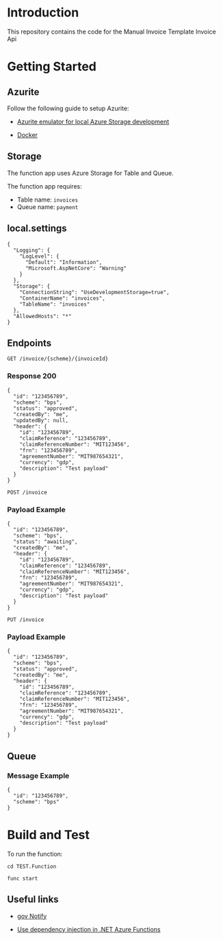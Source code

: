 # Introduction 
This repository contains the code for the Manual Invoice Template Invoice Api

# Getting Started

## Azurite

Follow the following guide to setup Azurite:

- [Azurite emulator for local Azure Storage development](https://dev.azure.com/defragovuk/DEFRA-EST/_wiki/wikis/DEFRA-EST/7722/Azurite-emulator-for-local-Azure-Storage-development)

- [Docker](https://dev.azure.com/defragovuk/DEFRA-EST/_wiki/wikis/DEFRA-EST/9601/Azurite-with-Docker)

## Storage

The function app uses Azure Storage for Table and Queue.

The function app requires:

- Table name: `invoices`
- Queue name: `payment`

## local.settings

```
{
  "Logging": {
    "LogLevel": {
      "Default": "Information",
      "Microsoft.AspNetCore": "Warning"
    }
  },
  "Storage": {
    "ConnectionString": "UseDevelopmentStorage=true",
    "ContainerName": "invoices",
    "TableName": "invoices"
  },
  "AllowedHosts": "*"
}
```

## Endpoints

`GET /invoice/{scheme}/{invoiceId}`

### Response 200

```
{
  "id": "123456789",
  "scheme": "bps",
  "status": "approved",
  "createdBy": "me",
  "updatedBy": null,
  "header": {
    "id": "123456789",
    "claimReference": "123456789",
    "claimReferenceNumber": "MIT123456",
    "frn": "123456789",
    "agreementNumber": "MIT987654321",
    "currency": "gdp",
    "description": "Test payload"
  }
}
```

`POST /invoice`

### Payload Example

```
{
  "id": "123456789",
  "scheme": "bps",
  "status": "awaiting",
  "createdBy": "me",
  "header": {
    "id": "123456789",
    "claimReference": "123456789",
    "claimReferenceNumber": "MIT123456",
    "frn": "123456789",
    "agreementNumber": "MIT987654321",
    "currency": "gdp",
    "description": "Test payload"
  }
}
```

`PUT /invoice`

### Payload Example

```
{
  "id": "123456789",
  "scheme": "bps",
  "status": "approved",
  "createdBy": "me",
  "header": {
    "id": "123456789",
    "claimReference": "123456789",
    "claimReferenceNumber": "MIT123456",
    "frn": "123456789",
    "agreementNumber": "MIT987654321",
    "currency": "gdp",
    "description": "Test payload"
  }
}
```

## Queue

### Message Example

```
{
  "id": "123456789",
  "scheme": "bps"
}
```

# Build and Test
To run the function:

`cd TEST.Function`

`func start`

## Useful links

- [gov Notify](https://www.notifications.service.gov.uk/using-notify/api-documentation)

- [Use dependency injection in .NET Azure Functions](https://learn.microsoft.com/en-us/azure/azure-functions/functions-dotnet-dependency-injection)